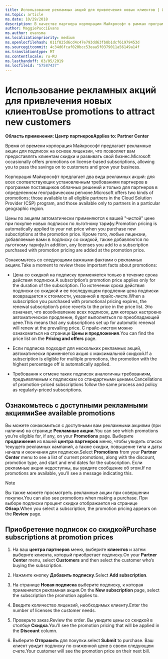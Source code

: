 ```yaml
---
title: Использование рекламных акций для привлечения новых клиентов | Центр партнеров
ms.topic: article
ms.date: 10/29/2018
description: В качестве партнера корпорации Майкрософт в рамках программы поставщиков облачных решений вы можете приобретать подписки по акциям и передавать клиентам скидки.
author: MaggiePucciEvans
ms.author: evansma
ms.localizationpriority: medium
ms.openlocfilehash: 011f825d6cd4c47e793dd63fb8b1dcf61979453d
ms.sourcegitcommit: 4c34d6fcaf020bcc53eaa5f0379011a56149a14f
ms.translationtype: MT
ms.contentlocale: ru-RU
ms.lasthandoff: 03/05/2019
ms.locfileid: "57587437"
---
```

# <a name="use-promotions-to-attract-new-customers"></a><span data-ttu-id="05b94-103">Использование рекламных акций для привлечения новых клиентов</span><span class="sxs-lookup"><span data-stu-id="05b94-103">Use promotions to attract new customers</span></span>  

<span data-ttu-id="05b94-104">**Область применения: Центр партнеров**</span><span class="sxs-lookup"><span data-stu-id="05b94-104">**Applies to: Partner Center**</span></span>

<!--[FWLink: https://go.microsoft.com/fwlink/?linkid=852469]-->

<span data-ttu-id="05b94-105">Время от времени корпорация Майкрософт предлагает рекламные акции для подписок на основе лицензии, что позволяет вам предоставлять клиентам скидки и развивать свой бизнес.</span><span class="sxs-lookup"><span data-stu-id="05b94-105">Microsoft occasionally offers promotions on license-based subscriptions, allowing you to pass the savings on to customers and grow your business.</span></span> 

<span data-ttu-id="05b94-106">Корпорация Майкрософт предлагает два вида рекламных акций: для всех соответствующих установленным требованиям партнеров в программе поставщиков облачных решений и только для партнеров в определенном географическом регионе.</span><span class="sxs-lookup"><span data-stu-id="05b94-106">Microsoft offers two kinds of promotions; those available to all eligible partners in the Cloud Solution Provider (CSP) program, and those available only to partners in a particular geographic region.</span></span>

<span data-ttu-id="05b94-107">Цены по акциям автоматически применяются к вашей "чистой" цене при покупке новых подписок по льготному тарифу.</span><span class="sxs-lookup"><span data-stu-id="05b94-107">Promotion pricing is automatically applied to your net price when you purchase new subscriptions at the promotion price.</span></span> <span data-ttu-id="05b94-108">Кроме того, любые лицензии, добавляемые вами в подписку со скидкой, также добавляются по льготному тарифу.</span><span class="sxs-lookup"><span data-stu-id="05b94-108">In addition, any licenses you add to a subscription purchased with promotion pricing are added at the promotion price.</span></span> 

<span data-ttu-id="05b94-109">Ознакомьтесь со следующими важными фактами о рекламных акциях.</span><span class="sxs-lookup"><span data-stu-id="05b94-109">Take a moment to review these important facts about promotions:</span></span>

-   <span data-ttu-id="05b94-110">Цена со скидкой на подписку применяется только в течение срока действия подписки.</span><span class="sxs-lookup"><span data-stu-id="05b94-110">A subscription’s promotion price applies only for the duration of the subscription.</span></span> <span data-ttu-id="05b94-111">По истечении срока действия подписки со скидкой и ее последующем продлении цена подписки возвращается к стоимости, указанной в прайс-листе.</span><span class="sxs-lookup"><span data-stu-id="05b94-111">When a subscription you purchased with promotional pricing expires, the renewal subscription’s price reverts to the price in the price list.</span></span> <span data-ttu-id="05b94-112">Это означает, что возобновление всех подписок, для которых настроено автоматическое продление, будет выполняться по преобладающей цене.</span><span class="sxs-lookup"><span data-stu-id="05b94-112">This means that any subscriptions set up for automatic renewal will renew at the prevailing price.</span></span> <span data-ttu-id="05b94-113">С прайс-листом можно ознакомиться на странице **Цены и предложения**.</span><span class="sxs-lookup"><span data-stu-id="05b94-113">You can find the price list on the **Pricing and offers** page.</span></span> 

-   <span data-ttu-id="05b94-114">Если подписка подходит для нескольких рекламных акций, автоматически применяется акция с максимальной скидкой.</span><span class="sxs-lookup"><span data-stu-id="05b94-114">If a subscription is eligible for multiple promotions, the promotion with the highest percentage off is automatically applied.</span></span>

-   <span data-ttu-id="05b94-115">Требования к отмене таких подписок аналогичны требованиям, предъявляемым к подпискам со стандартными ценами.</span><span class="sxs-lookup"><span data-stu-id="05b94-115">Cancellations of promotion-priced subscriptions follow the same process and policy as regularly-priced subscriptions.</span></span>

## <a name="see-available-promotions"></a><span data-ttu-id="05b94-116">Ознакомьтесь с доступными рекламными акциями</span><span class="sxs-lookup"><span data-stu-id="05b94-116">See available promotions</span></span>

<span data-ttu-id="05b94-117">Вы можете ознакомиться с доступными вам рекламными акциями (при наличии) на странице **Рекламные акции**.</span><span class="sxs-lookup"><span data-stu-id="05b94-117">You can see which promotions you’re eligible for, if any, on your **Promotions** page.</span></span> <span data-ttu-id="05b94-118">Выберите **продвижения** из вашей **центра партнеров** меню, чтобы увидеть список текущего рекламных кампаний, а также скидки, повышение типа и даты начала и окончания для подписки.</span><span class="sxs-lookup"><span data-stu-id="05b94-118">Select **Promotions** from your **Partner Center** menu to see a list of current promotions, along with the discount, promotion type, and start and end dates for the subscription.</span></span> <span data-ttu-id="05b94-119">Если рекламные акции недоступны, вы увидите сообщение об этом.</span><span class="sxs-lookup"><span data-stu-id="05b94-119">If no promotions are available, you'll see a message indicating this.</span></span> 

> [!NOTE]  
> <span data-ttu-id="05b94-120">Вы также можете просмотреть рекламные акции при совершении покупки.</span><span class="sxs-lookup"><span data-stu-id="05b94-120">You can also see promotions when making a purchase.</span></span> <span data-ttu-id="05b94-121">При выборе подписки процент скидки отображается на странице **Обзор**.</span><span class="sxs-lookup"><span data-stu-id="05b94-121">When you select a subscription, the promotion pricing appears on the **Review** page.</span></span>

## <a name="purchase-subscriptions-at-promotion-prices"></a><span data-ttu-id="05b94-122">Приобретение подписок со скидкой</span><span class="sxs-lookup"><span data-stu-id="05b94-122">Purchase subscriptions at promotion prices</span></span>

1. <span data-ttu-id="05b94-123">На ваш **центра партнеров** меню, выберите **клиентов** и затем выберите клиента, который приобретает подписку.</span><span class="sxs-lookup"><span data-stu-id="05b94-123">On your **Partner Center** menu, select **Customers** and then select the customer who’s buying the subscription.</span></span> 

2. <span data-ttu-id="05b94-124">Нажмите кнопку **Добавить подписку**.</span><span class="sxs-lookup"><span data-stu-id="05b94-124">Select **Add subscription**.</span></span>

3. <span data-ttu-id="05b94-125">На странице **Новая подписка** выберите подписку, к которая применяется рекламная акция.</span><span class="sxs-lookup"><span data-stu-id="05b94-125">On the **New subscription** page, select the subscription the promotion applies to.</span></span>

4. <span data-ttu-id="05b94-126">Введите количество лицензий, необходимых клиенту.</span><span class="sxs-lookup"><span data-stu-id="05b94-126">Enter the number of licenses the customer needs.</span></span> 

5. <span data-ttu-id="05b94-127">Проверьте заказ.</span><span class="sxs-lookup"><span data-stu-id="05b94-127">Review the order.</span></span> <span data-ttu-id="05b94-128">Вы увидите цены со скидкой в столбце **Скидка**.</span><span class="sxs-lookup"><span data-stu-id="05b94-128">You'll see the promotion pricing that will be applied in the **Discount** column.</span></span>  

6.  <span data-ttu-id="05b94-129">Выберите **Отправить** для покупки.</span><span class="sxs-lookup"><span data-stu-id="05b94-129">select **Submit** to purchase.</span></span> <span data-ttu-id="05b94-130">Ваш клиент увидит подписку по сниженной цене в своем следующем счете.</span><span class="sxs-lookup"><span data-stu-id="05b94-130">Your customer will see the promotion price on their next bill.</span></span>  



